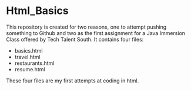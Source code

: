 # Html_Basics
This repository is created for two reasons, one to attempt pushing something to Github and two as the first assignment for a Java Immersion Class offered by Tech Talent South. It contains four files:  
 
  - basics.html
  - travel.html
  - restaurants.html
  - resume.html

These four files are my first attempts at coding in html.
